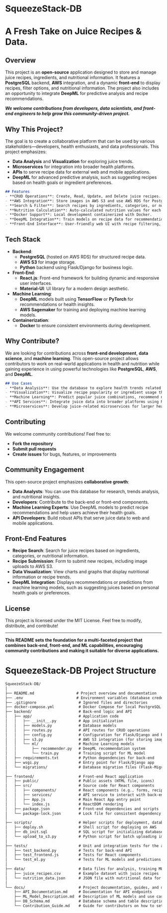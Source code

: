 # SqueezeStack-DB
# A Fresh Take on Juice Recipes &amp; Data. 


## Overview
This project is an **open-source** application designed to store and manage juice recipes, ingredients, and nutritional information. It features a **PostgreSQL** backend, **AWS** integration, and a dynamic **front-end** to display recipes, filter options, and nutritional information. The project also includes an opportunity to integrate **DeepML** for predictive analysis and recipe recommendations.

***We welcome contributions from developers, data scientists, and front-end engineers to help grow this community-driven project.***

## Why This Project?
The goal is to create a collaborative platform that can be used by various stakeholders—developers, health enthusiasts, and data professionals. This project emphasizes:
- **Data Analysis** and **Visualization** for exploring juice trends.
- **Microservices** for integration into broader health platforms.
- **APIs** to serve recipe data for external web and mobile applications.
- **DeepML** for advanced predictive analysis, such as suggesting recipes based on health goals or ingredient preferences.

```markdown
## Features
- **CRUD Operations**: Create, Read, Update, and Delete juice recipes.
- **AWS Integration**: Store images in AWS S3 and use AWS RDS for PostgreSQL.
- **Search & Filter**: Search recipes by ingredients, categories, or nutrition facts.
- **Nutrition Calculation**: Auto-calculated nutrition values for each recipe.
- **Docker Support**: Local development containerized with Docker.
- **DeepML Integration**: Train models on recipe data for recommendation systems or trend predictions.
- **Front-End Interface**: User-friendly web UI with recipe filtering, recipe submission forms, and data visualization.
```
## Tech Stack
- **Backend**: 
  - **PostgreSQL** (hosted on AWS RDS) for structured recipe data.
  - **AWS S3** for image storage.
  - **Python** backend using Flask/Django for business logic.
- **Front-End**:
  - **React.js**: Front-end framework for building dynamic and responsive user interfaces.
  - **Material-UI**: UI library for a modern design aesthetic.
- **Machine Learning**: 
  - **DeepML** models built using **TensorFlow** or **PyTorch** for recommendations or health insights.
  - **AWS Sagemaker** for training and deploying machine learning models.
- **Containerization**: 
  - **Docker** to ensure consistent environments during development.

## Why Contribute?
We are looking for contributions across **front-end development**, **data science**, and **machine learning**. This open-source project allows contributors to work on real-world applications in health and nutrition while gaining experience in using powerful technologies like **PostgreSQL**, **AWS**, and **DeepML**.


```markdown
## Use Cases
- **Data Analysis**: Use the database to explore health trends related to juices and ingredients.
- **Visualization**: Visualize recipe popularity or ingredient usage through front-end graphs and charts.
- **Machine Learning**: Predict popular juice combinations, recommend new recipes based on user preferences, or suggest health-focused juices.
- **API Services**: Integrate juice data into broader platforms using REST APIs.
- **Microservices**: Develop juice-related microservices for larger health and fitness platforms.
```

## Contributing

We welcome community contributions! Feel free to:

- **Fork the repository**
- **Submit pull requests**
- **Create issues** for bugs, features, or improvements

## Community Engagement

This open-source project emphasizes **collaborative growth**:

- **Data Analysts**: You can use this database for research, trends analysis, and nutritional insights.
- **Developers**: Contribute to the back-end or front-end components.
- **Machine Learning Experts**: Use DeepML models to predict recipe recommendations and help users achieve their health goals.
- **API Developers**: Build robust APIs that serve juice data to web and mobile applications.

## Front-End Features
- **Recipe Search**: Search for juice recipes based on ingredients, categories, or nutritional information.
- **Recipe Submission**: Form to submit new recipes, including image uploads to AWS S3.
- **Data Visualization**: View charts and graphs that display nutritional information or recipe trends.
- **DeepML Integration**: Displays recommendations or predictions from machine learning models, such as suggesting juices based on personal health goals or preferences.


## License

This project is licensed under the MIT License. Feel free to modify, distribute, and contribute!

---

**This README sets the foundation for a multi-faceted project that combines back-end, front-end, and ML capabilities, encouraging community contributions and making it suitable for diverse applications.**

# SqueezeStack-DB Project Structure

```markdown
SqueezeStack-DB/
│
├── README.md                   # Project overview and documentation
├── .env                        # Environment variables (database credentials, AWS keys, etc.)
├── .gitignore                   # Ignored files and directories
├── docker-compose.yml           # Docker Compose for local PostgreSQL and back-end setup
├── backend/                     # Back-end logic and API
│   ├── app/                     # Application code
│   │   ├── __init__.py          # App initialization
│   │   ├── models.py            # Database models
│   │   ├── routes.py            # API routes for CRUD operations
│   │   ├── config.py            # Configuration for Flask/Django and PostgreSQL
│   │   ├── s3.py                # AWS S3 integration (for storing images)
│   │   └── ml/                  # Machine Learning models
│   │       ├── recommender.py   # DeepML recommendation system
│   │       └── train.py         # Training script for ML model
│   ├── requirements.txt         # Python dependencies for back-end
│   ├── wsgi.py                  # Entry point for Flask/Django app
│   └── migrations/              # Database migration files (Flask-Migrate or Django Migrations)
│
├── frontend/                    # Front-end React application
│   ├── public/                  # Public assets (HTML file, icons)
│   ├── src/                     # Source code for React components
│   │   ├── components/          # React components (e.g., forms, recipe display)
│   │   ├── services/            # API service to interact with back-end
│   │   ├── App.js               # Main React App entry point
│   │   └── index.js             # ReactDOM rendering
│   ├── package.json             # Front-end dependencies and scripts
│   └── package-lock.json        # Lock file for consistent dependency installation
│
├── scripts/                     # Helper scripts for deployment, database, and AWS integration
│   ├── deploy.sh                # Shell script for deploying on AWS
│   ├── db_init.sql              # SQL script for initializing database schema
│   └── upload_to_s3.py          # Python script for batch uploading images to S3
│
├── tests/                       # Unit and integration tests for the application
│   ├── test_backend.py          # Tests for back-end API
│   ├── test_frontend.js         # Tests for React components
│   └── test_ml.py               # Tests for ML models and predictions
│
├── data/                        # Data files for analysis, training ML models, or sample inputs
│   ├── juice_recipes.csv        # Example dataset with juice recipes
│   └── nutrition_data.json      # JSON file with nutritional data for juices
│
└── docs/                        # Project documentation, guides, and design documents
    ├── API_Documentation.md     # Documentation for API endpoints
    ├── ML_Model_Description.md  # Description of ML models and use cases
    ├── DB_Schema.md             # Database schema and table descriptions
    └── Contribution_Guide.md    # Guide for contributors on how to set up and contribute

```
